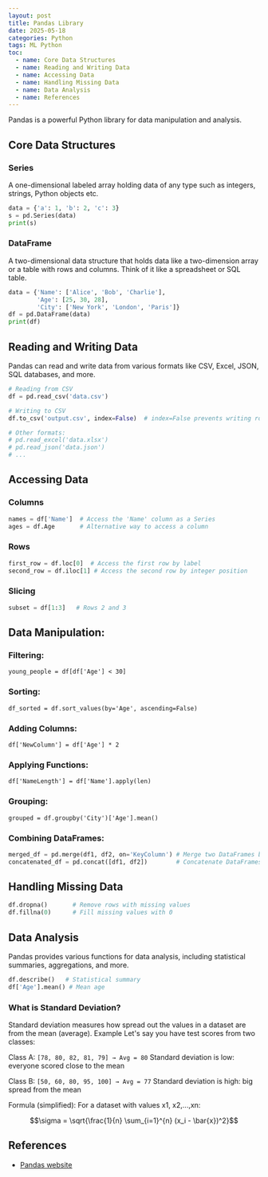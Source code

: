 ```yaml
---
layout: post
title: Pandas Library 
date: 2025-05-18
categories: Python
tags: ML Python
toc: 
  - name: Core Data Structures
  - name: Reading and Writing Data
  - name: Accessing Data
  - name: Handling Missing Data
  - name: Data Analysis
  - name: References
---
```


Pandas is a powerful Python library for data manipulation and analysis.

## Core Data Structures

### Series
A one-dimensional labeled array holding data of any type such as integers, strings, Python objects etc.
```py
data = {'a': 1, 'b': 2, 'c': 3}
s = pd.Series(data)
print(s)
```

### DataFrame
A two-dimensional data structure that holds data like a two-dimension array or a table with rows and columns.
Think of it like a spreadsheet or SQL table.
```py
data = {'Name': ['Alice', 'Bob', 'Charlie'],
        'Age': [25, 30, 28],
        'City': ['New York', 'London', 'Paris']}
df = pd.DataFrame(data)
print(df)
```

## Reading and Writing Data

Pandas can read and write data from various formats like CSV, Excel, JSON, SQL databases, and more.
```py
# Reading from CSV
df = pd.read_csv('data.csv')

# Writing to CSV
df.to_csv('output.csv', index=False)  # index=False prevents writing row indices

# Other formats:
# pd.read_excel('data.xlsx')
# pd.read_json('data.json')
# ...
```

## Accessing Data

### Columns
```py
names = df['Name']  # Access the 'Name' column as a Series
ages = df.Age       # Alternative way to access a column
```

### Rows
```py
first_row = df.loc[0]  # Access the first row by label
second_row = df.iloc[1] # Access the second row by integer position
```

### Slicing
```py
subset = df[1:3]   # Rows 2 and 3
```

## Data Manipulation:

### Filtering:
`young_people = df[df['Age'] < 30]`

### Sorting:
`df_sorted = df.sort_values(by='Age', ascending=False)`

### Adding Columns:
`df['NewColumn'] = df['Age'] * 2`

### Applying Functions:
`df['NameLength'] = df['Name'].apply(len)`

### Grouping:
`grouped = df.groupby('City')['Age'].mean()`

### Combining DataFrames:

```py
merged_df = pd.merge(df1, df2, on='KeyColumn') # Merge two DataFrames based on a common column
concatenated_df = pd.concat([df1, df2])        # Concatenate DataFrames
```

## Handling Missing Data
```py
df.dropna()       # Remove rows with missing values
df.fillna(0)      # Fill missing values with 0
```

## Data Analysis

Pandas provides various functions for data analysis, including statistical summaries, aggregations, and more.
```py
df.describe()   # Statistical summary
df['Age'].mean() # Mean age
```

### What is Standard Deviation?

Standard deviation measures how spread out the values in a dataset are from the mean (average).
Example
Let's say you have test scores from two classes:

Class A:
`[78, 80, 82, 81, 79] → Avg = 80`
Standard deviation is low: everyone scored close to the mean

Class B:
`[50, 60, 80, 95, 100] → Avg = 77`
Standard deviation is high: big spread from the mean


Formula (simplified): 
For a dataset with values x1, x2,...,xn:

$$\sigma = \sqrt{\frac{1}{n} \sum_{i=1}^{n} (x_i - \bar{x})^2}$$

## References

- [Pandas website](https://pandas.pydata.org/docs)